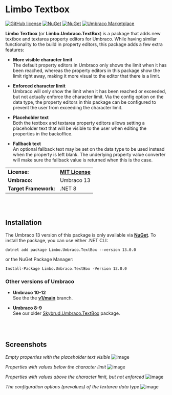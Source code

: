 # Limbo Textbox

[![GitHub license](https://img.shields.io/badge/license-MIT-blue.svg)](LICENSE.md)
[![NuGet](https://img.shields.io/nuget/vpre/Limbo.Umbraco.TextBox.svg)](https://www.nuget.org/packages/Limbo.Umbraco.TextBox)
[![NuGet](https://img.shields.io/nuget/dt/Limbo.Umbraco.TextBox.svg)](https://www.nuget.org/packages/Limbo.Umbraco.TextBox)
[![Umbraco Marketplace](https://img.shields.io/badge/umbraco-marketplace-%233544B1)](https://marketplace.umbraco.com/package/limbo.umbraco.textbox)

**Limbo Textbox** (or **Limbo.Umbraco.TextBox**) is a package that adds new textbox and textarea property editors for Umbraco. While having similar functionality to the build in property editors, this package adds a few extra features:

- **More visible character limit**  
  The default property editors in Umbraco only shows the limit when it has been reached, whereas the property editors in this package show the limit right away, making it more visual to the editor that there is a limit.
  
- **Enforced character limit**  
  Umbraco will only show the limit when it has been reached or exceeded, but not actually enforce the character limit. Via the config option on the data type, the property editors in this package can be configured to prevent the user from exceeding the character limit.
  
- **Placeholder text**  
  Both the textbox and textarea property editors allows setting a placeholder text that will be visible to the user when editing the properties in the backoffice.

- **Fallback text**  
  An optional fallback text may be set on the data type to be used instead when the property is left blank. The underlying property value converter will make sure the fallback value is returned when this is the case.

<table>
  <tr>
    <td><strong>License:</strong></td>
    <td><a href="./LICENSE.md"><strong>MIT License</strong></a></td>
  </tr>
  <tr>
    <td><strong>Umbraco:</strong></td>
    <td>Umbraco 13</td>
  </tr>
  <tr>
    <td><strong>Target Framework:</strong></td>
    <td>.NET 8</td>
  </tr>
</table>






<br /><br />

## Installation

The Umbraco 13 version of this package is only available via [**NuGet**](https://www.nuget.org/packages/Limbo.Umbraco.TextBox/13.0.0). To install the package, you can use either .NET CLI:

```
dotnet add package Limbo.Umbraco.TextBox --version 13.0.0
```

or the NuGet Package Manager:

```
Install-Package Limbo.Umbraco.TextBox -Version 13.0.0
```

### Other versions of Umbraco

- **Umbraco 10-12**  
See the the [**v1/main**](https://github.com/abjerner/Limbo.Umbraco.TextBox/tree/v1/main) branch.

- **Umbraco 8-9**  
See our older [Skybrud.Umbraco.TextBox](https://github.com/abjerner/Skybrud.Umbraco.TextBox) package.



<br /><br />

## Screenshots

*Empty properties with the placeholder text visible*
![image](https://user-images.githubusercontent.com/3634580/88987152-5db17780-d2d5-11ea-889b-ebcad9ca80ba.png)

*Properties with values below the character limit*
![image](https://user-images.githubusercontent.com/3634580/88987187-73bf3800-d2d5-11ea-8962-b6395da8dd87.png)

*Properties with values above the character limit, but not enforced*
![image](https://user-images.githubusercontent.com/3634580/88988260-a9195500-d2d8-11ea-97ac-748dd8748832.png)

*The configuration options (prevalues) of the textarea data type*
![image](https://user-images.githubusercontent.com/3634580/88987630-db29b780-d2d6-11ea-86ea-77885086f3b7.png)
